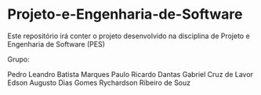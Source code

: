 # Projeto-e-Engenharia-de-Software
Este repositório irá conter o projeto desenvolvido na disciplina de Projeto e Engenharia de Software (PES)

Grupo: 

Pedro Leandro Batista Marques
Paulo Ricardo Dantas
Gabriel Cruz de Lavor
Edson Augusto Dias Gomes
Rychardson Ribeiro de Souz

